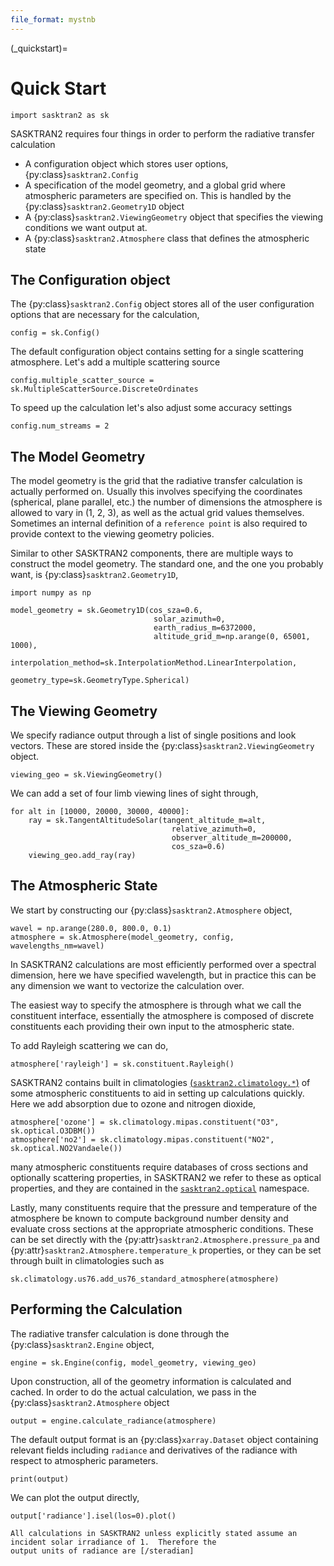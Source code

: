 ```yaml
---
file_format: mystnb
---
```


(_quickstart)=
# Quick Start
```{code-cell}
import sasktran2 as sk
```

SASKTRAN2 requires four things in order to perform the radiative transfer calculation

 * A configuration object which stores user options, {py:class}`sasktran2.Config`
 * A specification of the model geometry, and a global grid where atmospheric parameters are specified on.  This is handled by the {py:class}`sasktran2.Geometry1D` object
 * A {py:class}`sasktran2.ViewingGeometry` object that specifies the viewing conditions we want output at.
 * A {py:class}`sasktran2.Atmosphere` class that defines the atmospheric state

## The Configuration object
The {py:class}`sasktran2.Config` object stores all of the user configuration options that are necessary for the calculation,

```{code-cell}
config = sk.Config()
```

The default configuration object contains setting for a single scattering atmosphere. Let's add a multiple scattering
source

```{code-cell}
config.multiple_scatter_source = sk.MultipleScatterSource.DiscreteOrdinates
```

To speed up the calculation let's also adjust some accuracy settings
```{code-cell}
config.num_streams = 2
```

## The Model Geometry
The model geometry is the grid that the radiative transfer calculation is actually performed on.
Usually this involves specifying the coordinates (spherical, plane parallel, etc.) the number of dimensions the
atmosphere is allowed to vary in (1, 2, 3), as well as the actual grid values themselves.  Sometimes an internal
definition of a `reference point` is also required to provide context to the viewing geometry policies.

Similar to other SASKTRAN2 components, there are multiple ways to construct the model geometry.
The standard one, and the one you probably want, is {py:class}`sasktran2.Geometry1D`,

```{code-cell}
import numpy as np

model_geometry = sk.Geometry1D(cos_sza=0.6,
                                solar_azimuth=0,
                                earth_radius_m=6372000,
                                altitude_grid_m=np.arange(0, 65001, 1000),
                                interpolation_method=sk.InterpolationMethod.LinearInterpolation,
                                geometry_type=sk.GeometryType.Spherical)
```

## The Viewing Geometry
We specify radiance output through a list of single positions and look vectors.  These are stored inside the
{py:class}`sasktran2.ViewingGeometry` object.

```{code-cell}
viewing_geo = sk.ViewingGeometry()
```

We can add a set of four limb viewing lines of sight through,


```{code-cell}
for alt in [10000, 20000, 30000, 40000]:
    ray = sk.TangentAltitudeSolar(tangent_altitude_m=alt,
                                    relative_azimuth=0,
                                    observer_altitude_m=200000,
                                    cos_sza=0.6)
    viewing_geo.add_ray(ray)
```

## The Atmospheric State
We start by constructing our {py:class}`sasktran2.Atmosphere` object,

```{code-cell}
wavel = np.arange(280.0, 800.0, 0.1)
atmosphere = sk.Atmosphere(model_geometry, config, wavelengths_nm=wavel)
```

In SASKTRAN2 calculations are most efficiently performed over a spectral dimension,
here we have specified wavelength, but in practice this can be any dimension we want to vectorize
the calculation over.

The easiest way to specify the atmosphere is through what we call the constituent interface, essentially
the atmosphere is composed of discrete constituents each providing their own input to the atmospheric state.

To add Rayleigh scattering we can do,

```{code-cell}
atmosphere['rayleigh'] = sk.constituent.Rayleigh()
```

SASKTRAN2 contains built in climatologies [(`sasktran2.climatology.*`)](api/climatology.rst) of some atmospheric constituents to aid in setting up
calculations quickly.  Here we add absorption due to ozone and nitrogen dioxide,

```{code-cell}
atmosphere['ozone'] = sk.climatology.mipas.constituent("O3", sk.optical.O3DBM())
atmosphere['no2'] = sk.climatology.mipas.constituent("NO2", sk.optical.NO2Vandaele())
```

many atmospheric constituents require databases of cross sections and optionally scattering properties,
in SASKTRAN2 we refer to these as optical properties, and they are contained in the
[`sasktran2.optical`](api/optical.md) namespace.

Lastly, many constituents require that the pressure and temperature of the atmosphere be known to compute
background number density and evaluate cross sections at the appropriate atmospheric conditions.  These can be
set directly with the {py:attr}`sasktran2.Atmosphere.pressure_pa` and {py:attr}`sasktran2.Atmosphere.temperature_k`
properties, or they can be set through built in climatologies such as

```{code-cell}
sk.climatology.us76.add_us76_standard_atmosphere(atmosphere)
```

## Performing the Calculation
The radiative transfer calculation is done through the {py:class}`sasktran2.Engine` object,

```{code-cell}
engine = sk.Engine(config, model_geometry, viewing_geo)
```

Upon construction, all of the geometry information is calculated and cached. In order to do the actual
calculation, we pass in the {py:class}`sasktran2.Atmosphere` object

```{code-cell}
output = engine.calculate_radiance(atmosphere)
```

The default output format is an {py:class}`xarray.Dataset` object containing relevant fields including
`radiance` and derivatives of the radiance with respect to atmospheric parameters.

```{code-cell}
print(output)
```

We can plot the output directly,

```{code-cell}
output['radiance'].isel(los=0).plot()
```

```{note}
All calculations in SASKTRAN2 unless explicitly stated assume an incident solar irradiance of 1.  Therefore the
output units of radiance are [/steradian]
```
